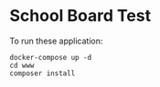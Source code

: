 # School Board Test

To run these application:

```
docker-compose up -d
cd www
composer install
```
